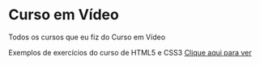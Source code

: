 # Curso em Vídeo
 Todos os cursos que eu fiz do Curso em Vídeo
 <p>Exemplos de exercícios do curso de HTML5 e CSS3 <a href="https://emannuelop.github.io/Curso-em-Video/Curso-de-HTML5-e-CSS3/M%C3%B3dulos/M%C3%B3dulo-02/Desafios/d010/d010/android.html">Clique aqui para ver</a></p>
 
